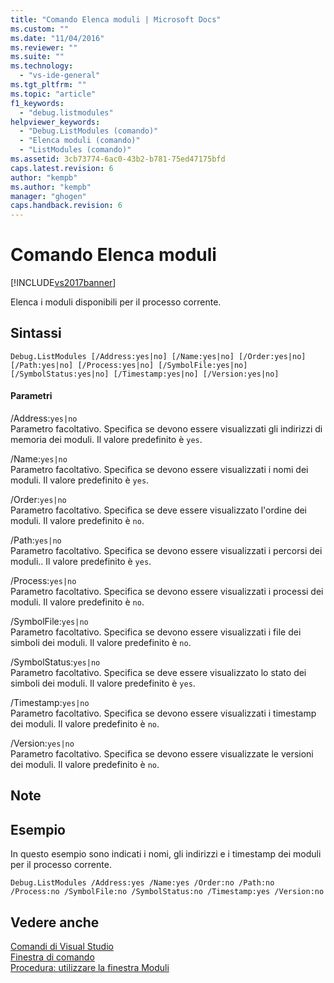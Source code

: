 ```yaml
---
title: "Comando Elenca moduli | Microsoft Docs"
ms.custom: ""
ms.date: "11/04/2016"
ms.reviewer: ""
ms.suite: ""
ms.technology: 
  - "vs-ide-general"
ms.tgt_pltfrm: ""
ms.topic: "article"
f1_keywords: 
  - "debug.listmodules"
helpviewer_keywords: 
  - "Debug.ListModules (comando)"
  - "Elenca moduli (comando)"
  - "ListModules (comando)"
ms.assetid: 3cb73774-6ac0-43b2-b781-75ed47175bfd
caps.latest.revision: 6
author: "kempb"
ms.author: "kempb"
manager: "ghogen"
caps.handback.revision: 6
---
```

# Comando Elenca moduli
[!INCLUDE[vs2017banner](../../code-quality/includes/vs2017banner.md)]

Elenca i moduli disponibili per il processo corrente.  
  
## Sintassi  
  
```  
Debug.ListModules [/Address:yes|no] [/Name:yes|no] [/Order:yes|no]  
[/Path:yes|no] [/Process:yes|no] [/SymbolFile:yes|no]  
[/SymbolStatus:yes|no] [/Timestamp:yes|no] [/Version:yes|no]  
```  
  
#### Parametri  
 \/Address:`yes|no`  
 Parametro facoltativo.  Specifica se devono essere visualizzati gli indirizzi di memoria dei moduli.  Il valore predefinito è `yes`.  
  
 \/Name:`yes|no`  
 Parametro facoltativo.  Specifica se devono essere visualizzati i nomi dei moduli.  Il valore predefinito è `yes`.  
  
 \/Order:`yes|no`  
 Parametro facoltativo.  Specifica se deve essere visualizzato l'ordine dei moduli.  Il valore predefinito è `no`.  
  
 \/Path:`yes|no`  
 Parametro facoltativo.  Specifica se devono essere visualizzati i percorsi dei moduli..  Il valore predefinito è `yes`.  
  
 \/Process:`yes|no`  
 Parametro facoltativo.  Specifica se devono essere visualizzati i processi dei moduli.  Il valore predefinito è `no`.  
  
 \/SymbolFile:`yes|no`  
 Parametro facoltativo.  Specifica se devono essere visualizzati i file dei simboli dei moduli.  Il valore predefinito è `no`.  
  
 \/SymbolStatus:`yes|no`  
 Parametro facoltativo.  Specifica se deve essere visualizzato lo stato dei simboli dei moduli.  Il valore predefinito è `yes`.  
  
 \/Timestamp:`yes|no`  
 Parametro facoltativo.  Specifica se devono essere visualizzati i timestamp dei moduli.  Il valore predefinito è `no`.  
  
 \/Version:`yes|no`  
 Parametro facoltativo.  Specifica se devono essere visualizzate le versioni dei moduli.  Il valore predefinito è `no`.  
  
## Note  
  
## Esempio  
 In questo esempio sono indicati i nomi, gli indirizzi e i timestamp dei moduli per il processo corrente.  
  
```  
Debug.ListModules /Address:yes /Name:yes /Order:no /Path:no /Process:no /SymbolFile:no /SymbolStatus:no /Timestamp:yes /Version:no  
```  
  
## Vedere anche  
 [Comandi di Visual Studio](../../ide/reference/visual-studio-commands.md)   
 [Finestra di comando](../../ide/reference/command-window.md)   
 [Procedura: utilizzare la finestra Moduli](../../debugger/how-to-use-the-modules-window.md)